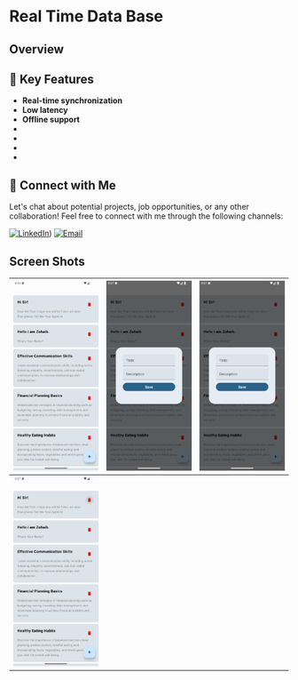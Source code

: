 
# Real Time Data Base 

## Overview



## 🚀 Key Features
- **Real-time synchronization**
- **Low latency**
- **Offline support**
- 
- 
-
-

## 🤝 Connect with Me
Let's chat about potential projects, job opportunities, or any other collaboration! Feel free to connect with me through the following channels:

[![LinkedIn]([https://img.shields.io/badge/LinkedIn-Connect-blue?style=for-the-badge&logo=linkedin)](https://www.linkedin.com/in/muhammad-zohaib-imtiaz-dev/))
[![Email](https://img.shields.io/badge/Email-Drop%20a%20Message-red?style=for-the-badge&logo=gmail)](mailto:mzkhan9610@gmail.com)




## Screen Shots

| ![Screenshot 1](https://github.com/ZohaibKhanDev/RealTimeDataBase/blob/master/assests/1.png) | ![Screenshot 2](https://github.com/ZohaibKhanDev/RealTimeDataBase/blob/master/assests/3.png) | ![Screenshot 3](https://github.com/ZohaibKhanDev/RealTimeDataBase/blob/master/assests/3.png) |
| --- | --- | --- |
| ![Screenshot 3](https://github.com/ZohaibKhanDev/RealTimeDataBase/blob/master/assests/4.png) |
